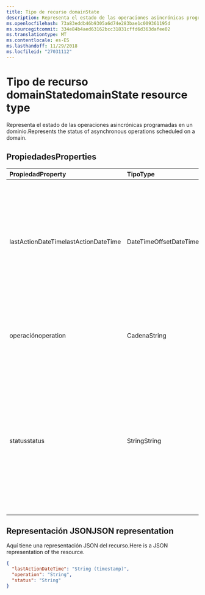 ```yaml
---
title: Tipo de recurso domainState
description: Representa el estado de las operaciones asincrónicas programadas en un dominio.
ms.openlocfilehash: 73a83eddb46b9305a6d74e283bae1c009361195d
ms.sourcegitcommit: 334e84b4aed63162bcc31831cffd6d363dafee02
ms.translationtype: MT
ms.contentlocale: es-ES
ms.lasthandoff: 11/29/2018
ms.locfileid: "27031112"
---
```

# <a name="domainstate-resource-type"></a><span data-ttu-id="30272-103">Tipo de recurso domainState</span><span class="sxs-lookup"><span data-stu-id="30272-103">domainState resource type</span></span>

<span data-ttu-id="30272-104">Representa el estado de las operaciones asincrónicas programadas en un dominio.</span><span class="sxs-lookup"><span data-stu-id="30272-104">Represents the status of asynchronous operations scheduled on a domain.</span></span>

## <a name="properties"></a><span data-ttu-id="30272-105">Propiedades</span><span class="sxs-lookup"><span data-stu-id="30272-105">Properties</span></span>

| <span data-ttu-id="30272-106">Propiedad</span><span class="sxs-lookup"><span data-stu-id="30272-106">Property</span></span>   | <span data-ttu-id="30272-107">Tipo</span><span class="sxs-lookup"><span data-stu-id="30272-107">Type</span></span> | <span data-ttu-id="30272-108">Descripción</span><span class="sxs-lookup"><span data-stu-id="30272-108">Description</span></span> |
|:---------------|:--------|:----------|
| <span data-ttu-id="30272-109">lastActionDateTime</span><span class="sxs-lookup"><span data-stu-id="30272-109">lastActionDateTime</span></span> | <span data-ttu-id="30272-110">DateTimeOffset</span><span class="sxs-lookup"><span data-stu-id="30272-110">DateTimeOffset</span></span> | <span data-ttu-id="30272-p101">Marca de tiempo de la última actividad. El valor se actualiza cuando se programa una operación, se inicia la tarea asincrónica y cuando termina la operación.</span><span class="sxs-lookup"><span data-stu-id="30272-p101">Timestamp for when the last activity occurred. The value is updated when an operation is scheduled, the asynchronous task starts, and when the operation completes.</span></span> |
| <span data-ttu-id="30272-113">operación</span><span class="sxs-lookup"><span data-stu-id="30272-113">operation</span></span> | <span data-ttu-id="30272-114">Cadena</span><span class="sxs-lookup"><span data-stu-id="30272-114">String</span></span> | <span data-ttu-id="30272-p102">Tipo de operación asincrónica. Los valores pueden ser *ForceDelete* o *Verification*</span><span class="sxs-lookup"><span data-stu-id="30272-p102">Type of asynchronous operation. The values can be *ForceDelete* or *Verification*</span></span> |
| <span data-ttu-id="30272-117">status</span><span class="sxs-lookup"><span data-stu-id="30272-117">status</span></span> | <span data-ttu-id="30272-118">String</span><span class="sxs-lookup"><span data-stu-id="30272-118">String</span></span> | <span data-ttu-id="30272-119">Estado actual de la operación.</span><span class="sxs-lookup"><span data-stu-id="30272-119">Current status of the operation.</span></span> <br> <span data-ttu-id="30272-120">*Programada*: La operación se ha programado, pero no se ha iniciado.</span><span class="sxs-lookup"><span data-stu-id="30272-120">*Scheduled* - Operation has been scheduled but has not started.</span></span> <br> <span data-ttu-id="30272-121">*En curso*: La tarea se ha iniciado y está en curso.</span><span class="sxs-lookup"><span data-stu-id="30272-121">*InProgress* - Task has started and is in progress.</span></span> <br> <span data-ttu-id="30272-122">*Error*: Se ha producido un error en la operación.</span><span class="sxs-lookup"><span data-stu-id="30272-122">*Failed* - Operation has failed.</span></span> |

## <a name="json-representation"></a><span data-ttu-id="30272-123">Representación JSON</span><span class="sxs-lookup"><span data-stu-id="30272-123">JSON representation</span></span>
<span data-ttu-id="30272-124">Aquí tiene una representación JSON del recurso.</span><span class="sxs-lookup"><span data-stu-id="30272-124">Here is a JSON representation of the resource.</span></span>

<!-- {
  "blockType": "resource",
  "optionalProperties": [

  ],
  "@odata.type": "microsoft.graph.domainState"
}-->

```json
{
  "lastActionDateTime": "String (timestamp)",
  "operation": "String",
  "status": "String"
}

```

<!-- uuid: 8fcb5dbc-d5aa-4681-8e31-b001d5168d79
2015-10-25 14:57:30 UTC -->
<!-- {
  "type": "#page.annotation",
  "description": "domainState resource",
  "keywords": "",
  "section": "documentation",
  "tocPath": ""
}-->